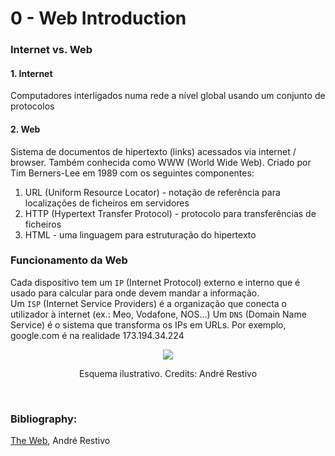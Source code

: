 # 0 - Web Introduction

### Internet vs. Web

#### 1. Internet
Computadores interligados numa rede a nível global usando um conjunto de protocolos

#### 2. Web
Sistema de documentos de hipertexto (links) acessados via internet / browser. Também conhecida como WWW (World Wide Web). Criado por Tim Berners-Lee em 1989 com os seguintes componentes:

1. URL (Uniform Resource Locator) - notação de referência para localizações de ficheiros em servidores
2. HTTP (Hypertext Transfer Protocol) - protocolo para transferências de ficheiros
3. HTML - uma linguagem para estruturação do hipertexto

### Funcionamento da Web

Cada dispositivo tem um `IP` (Internet Protocol) externo e interno que é usado para calcular para onde devem mandar a informação. <br>
Um `ISP` (Internet Service Providers) é a organização que conecta o utilizador à internet (ex.: Meo, Vodafone, NOS...)
Um `DNS` (Domain Name Service) é o sistema que transforma os IPs em URLs. Por exemplo, google.com é na realidade 173.194.34.224

<p align = "center">
    <img src = "https://web.fe.up.pt/~arestivo/slides/assets/web/web6.svg">
</p>
<p align = "center" >Esquema ilustrativo. Credits: André Restivo</p>
<br>

### Bibliography:
[The Web](https://web.fe.up.pt/~arestivo/slides/?s=web#1), André Restivo